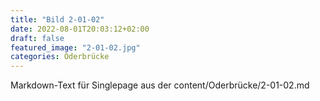 ```yaml
---
title: "Bild 2-01-02"
date: 2022-08-01T20:03:12+02:00
draft: false
featured_image: "2-01-02.jpg"
categories: Oderbrücke
---
```



Markdown-Text für Singlepage aus der content/Oderbrücke/2-01-02.md